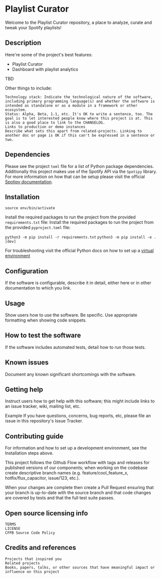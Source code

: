 
# Playlist Curator
Welcome to the Playlist Curator repository, a place to analyze, curate and tweak your Spotify playlists!

## Description
Here're some of the project's best features:

   - Playlist Curator
   - Dashboard with playlist analytics

TBD 

Other things to include:

    Technology stack: Indicate the technological nature of the software, including primary programming language(s) and whether the software is intended as standalone or as a module in a framework or other ecosystem.
    Status: Alpha, Beta, 1.1, etc. It's OK to write a sentence, too. The goal is to let interested people know where this project is at. This is also a good place to link to the CHANGELOG.
    Links to production or demo instances
    Describe what sets this apart from related-projects. Linking to another doc or page is OK if this can't be expressed in a sentence or two.


## Dependencies
Please see the project `toml` file for a list of Python package dependencies. Additionally this project makes use of the Spotify API via the `Spotipy` library. For more information on how that can be setup please visit the official [Spotipy documentation](https://spotipy.readthedocs.io/en/2.22.1/).

## Installation
`source env/bin/activate`

Install the required packages to run the project from the provided `requirements.txt` file: 
Install the required packages to run the project from the provided `pyproject.toml` file: 

`python3 -m pip install -r requirements.txt`
`python3 -m pip install -e .[dev]`

For troubleshooting visit the official Python docs on how to set up a [virtual environment](https://packaging.python.org/en/latest/guides/installing-using-pip-and-virtual-environments/)

## Configuration
If the software is configurable, describe it in detail, either here or in other documentation to which you link.

## Usage
Show users how to use the software. Be specific. Use appropriate formatting when showing code snippets.

## How to test the software
If the software includes automated tests, detail how to run those tests.

## Known issues
Document any known significant shortcomings with the software.

## Getting help
Instruct users how to get help with this software; this might include links to an issue tracker, wiki, mailing list, etc.

Example
If you have questions, concerns, bug reports, etc, please file an issue in this repository's Issue Tracker.

## Contributing guide
For information and how to set up a development environment, see the Installation steps above.

This project follows the Github Flow workflow with tags and releases for published versions of our components; when working on the codebase create descriptive branch names (e.g. feature/cool_feature_x, hotfix/flux_capacitor, issue/123, etc.).

When your changes are complete then create a Pull Request ensuring that your branch is up-to-date with the source branch and that code changes are covered by tests and that the full test suite passes.

## Open source licensing info
    TERMS
    LICENSE
    CFPB Source Code Policy

## Credits and references
    Projects that inspired you
    Related projects
    Books, papers, talks, or other sources that have meaningful impact or influence on this project
